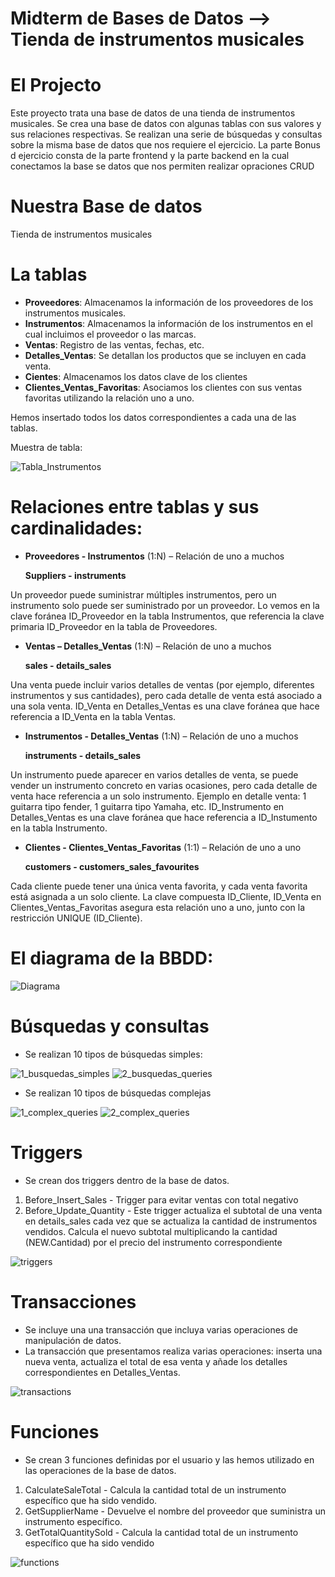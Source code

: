 # Midterm de Bases de Datos --> Tienda de instrumentos musicales

# El Projecto
Este proyecto trata una base de datos de una tienda de instrumentos musicales.
Se crea una base de datos con algunas tablas con sus valores y sus relaciones respectivas.
Se realizan una serie de búsquedas y consultas sobre la misma base de datos que nos requiere el ejercicio.
La parte Bonus d ejercicio consta de la parte frontend y la parte backend en la cual conectamos la base se datos que nos permiten realizar opraciones CRUD

# Nuestra Base de datos
Tienda de instrumentos musicales

# La tablas
- **Proveedores**: Almacenamos la información de los proveedores de los instrumentos musicales.
- **Instrumentos**: Almacenamos la información de los instrumentos en el cual incluimos el proveedor o las marcas.
- **Ventas**: Registro de las ventas, fechas, etc.
- **Detalles_Ventas**: Se detallan los productos  que se incluyen en cada venta.
- **Cientes**: Almacenamos los datos clave de los clientes
- **Clientes_Ventas_Favoritas**: Asociamos los clientes con sus ventas favoritas utilizando la relación uno a uno.

Hemos insertado todos los datos correspondientes a cada una de las tablas.

Muestra de tabla:

![Tabla_Instrumentos](./instrument_table.jpeg)

# Relaciones entre tablas y sus cardinalidades:

- **Proveedores - Instrumentos** (1:N) – Relación de uno a muchos

  **Suppliers - instruments**

Un proveedor puede suministrar múltiples instrumentos, pero un instrumento solo puede ser suministrado por un proveedor.
Lo vemos en  la clave foránea ID_Proveedor en la tabla Instrumentos, que referencia la clave primaria ID_Proveedor en la tabla de Proveedores.

- **Ventas – Detalles_Ventas** (1:N) – Relación de uno a muchos

  **sales - details_sales**

 Una venta puede incluir varios detalles de ventas (por ejemplo, diferentes instrumentos y sus cantidades), pero cada detalle de venta está asociado a una sola venta.  ID_Venta en Detalles_Ventas es una clave foránea que hace referencia  a ID_Venta en la tabla Ventas.

- **Instrumentos - Detalles_Ventas** (1:N) – Relación de uno a muchos

  **instruments - details_sales**

Un instrumento puede aparecer en varios detalles de venta, se puede vender un instrumento concreto en varias ocasiones, pero cada detalle de venta hace referencia a un solo instrumento.
Ejemplo en detalle venta: 1 guitarra tipo fender, 1 guitarra tipo Yamaha, etc.
ID_Instrumento en Detalles_Ventas es una clave foránea que hace referencia a ID_Instumento en la tabla  Instrumento.

- **Clientes - Clientes_Ventas_Favoritas** (1:1) – Relación de uno a uno

  **customers - customers_sales_favourites**

 Cada cliente puede tener una única venta favorita, y cada venta favorita está asignada a un solo cliente. La clave compuesta ID_Cliente, ID_Venta en Clientes_Ventas_Favoritas asegura esta relación uno a uno, junto con la restricción UNIQUE (ID_Cliente).


# El  diagrama de la BBDD:

![Diagrama](./shop_instruments.png)

# Búsquedas y consultas

- Se realizan 10 tipos de búsquedas simples:

![1_busquedas_simples](./1%20simple%20queries.jpeg)
![2_busquedas_queries](./2%20simple%20queries.jpeg)


- Se realizan  10 tipos de búsquedas complejas

![1_complex_queries](./3%20complex%20queries.jpeg)
![2_complex_queries](./4%20complex%20queries.jpeg)

# Triggers
- Se crean dos triggers dentro de la base de datos.
1. Before_Insert_Sales - Trigger para evitar ventas con total negativo
2. Before_Update_Quantity - Este trigger actualiza el subtotal de una venta en details_sales cada vez que se actualiza la cantidad de instrumentos vendidos. Calcula el nuevo subtotal multiplicando la cantidad (NEW.Cantidad) por el precio del instrumento correspondiente

![triggers](./5%20triggers.jpeg)

# Transacciones
- Se incluye una  una transacción que incluya varias operaciones de manipulación de datos.
- La transacción que presentamos realiza varias operaciones: inserta una nueva venta, actualiza el total de esa venta y añade los detalles correspondientes en Detalles_Ventas. 

![transactions](./6%20transactions.jpeg)

# Funciones
- Se crean  3 funciones definidas por el usuario y las hemos utilizado en las operaciones de la base de datos.
1. CalculateSaleTotal -  Calcula la cantidad total de un instrumento específico que ha sido vendido.
2. GetSupplierName - Devuelve el nombre del proveedor que suministra un instrumento específico.
3. GetTotalQuantitySold -  Calcula la cantidad total de un instrumento específico que ha sido vendido

![functions](./7%20functions.jpeg)